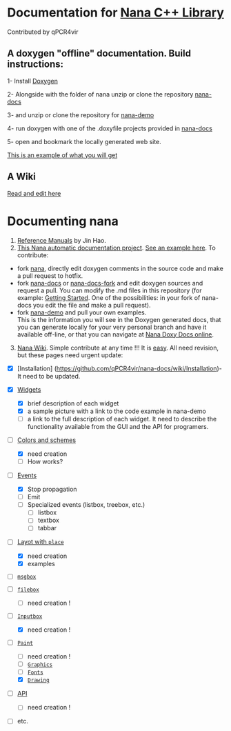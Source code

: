 # Documentation for [Nana C++ Library](https://github.com/cnjinhao/nana)
Contributed by qPCR4vir
## A doxygen "offline" documentation. Build instructions:

 1- Install [Doxygen](http://www.stack.nl/~dimitri/doxygen/download.html)
 
 2- Alongside with the folder of nana unzip or clone the repository [nana-docs](https://github.com/cnjinhao/nana-docs)
 
 3- and unzip or clone the repository for [nana-demo](https://github.com/qPCR4vir/nana-demo) 
 
 4- run doxygen with one of the .doxyfile projects provided in [nana-docs](https://github.com/cnjinhao/nana-docs)
 
 5- open and bookmark the locally generated web site.
 
[This is an example of what you will get](http://qpcr4vir.github.io/nana-doxy/html/index.html)

## A Wiki
[Read and edit here](https://github.com/qPCR4vir/nana-docs/wiki)

# Documenting nana

1. [Reference Manuals](http://nanapro.org/en-us/help/index.htm) by Jin Hao.
2. [This Nana automatic documentation project](https://github.com/cnjinhao/nana-docs).  [See an example here](http://qpcr4vir.github.io/nana-doxy/html/index.html). To contribute:  
  * fork [nana](https://github.com/cnjinhao/nana), directly edit doxygen comments in the source code and make a pull request to hotfix.     
  * fork [nana-docs](https://github.com/cnjinhao/nana-docs) or [nana-docs-fork](https://github.com/qPCR4vir/nana-docs) and edit doxygen sources and request a pull. You can modify the .md files in this repository (for example: [Getting Started](https://github.com/qPCR4vir/nana-docs/blob/master/source/02-Getting%20Started.md). One of the possibilities: in your fork of nana-docs you edit the file and make a pull request).  
  * fork [nana-demo](https://github.com/qPCR4vir/nana-demo) and pull your own examples.  
This is the information you will see in the Doxygen generated docs, that you can generate locally for your very personal branch and have it available off-line, or that you can navigate at [Nana Doxy Docs online](http://qpcr4vir.github.io/nana-doxy/html/index.html).
3. [Nana Wiki](https://github.com/qPCR4vir/nana-docs/wiki). Simple contribute at any time !!! It is [easy](https://help.github.com/articles/markdown-basics/). All need revision, but these pages need urgent update:
  + [x] [Installation] (https://github.com/qPCR4vir/nana-docs/wiki/Installation)- It need to be updated.
  + [x] [Widgets](https://github.com/qPCR4vir/nana-docs/wiki/Widgets)
     - [x] brief description of each widget
     - [x] a sample picture with a link to the code example in nana-demo
     - [ ] a link to the full description of each widget. It need to describe the functionality available from the GUI and the API for programers.
  + [ ] [Colors and schemes](https://github.com/qPCR4vir/nana-docs/wiki/Colors-and-schemes)
     - [x] need creation 
     - [ ] How works?
  + [ ] [Events](https://github.com/qPCR4vir/nana-docs/wiki/Event-Handling)
     - [x] Stop propagation
     - [ ] Emit
     - [ ] Specialized events (listbox, treebox, etc.)
         + [ ] listbox
         + [ ] textbox
         + [ ] tabbar
  + [ ] [Layot with `place`](https://github.com/qPCR4vir/nana-docs/wiki/Layot-with--place)
     - [x] need creation 
     - [x] examples
  + [ ] [`msgbox`](https://github.com/qPCR4vir/nana-docs/wiki/Message-box) 
  + [ ] [`filebox`]()
     - [ ] need creation !
  + [ ] [`Inputbox`]()
     - [x] need creation !
  + [ ] [`Paint`]()
     - [ ] need creation !
     - [ ] [`Graphics`](https://github.com/qPCR4vir/nana-docs/wiki/graphics)
     - [ ] [`Fonts`]()
     - [x] [`Drawing`](https://github.com/qPCR4vir/nana-docs/wiki/Drawing)
  + [ ] [API]()
     - [ ] need creation !
  + [ ] etc.

